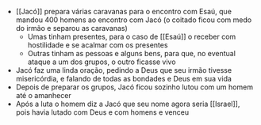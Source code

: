 - [[Jacó]] prepara várias caravanas para o encontro com Esaú, que mandou 400 homens ao encontro com Jacó (o coitado ficou com medo do irmão e separou as caravanas)
	- Umas tinham presentes, para o caso de [[Esaú]] o receber com hostilidade e se acalmar com os presentes
	- Outras tinham as pessoas e alguns bens, para que, no eventual ataque a um dos grupos, o outro ficasse vivo
- Jacó faz uma linda oração, pedindo a Deus que seu irmão tivesse misericórdia, e falando de todas as bondades e Deus em sua vida
- Depois de preparar os grupos, Jacó ficou sozinho lutou com um homem até o amanhecer
 - Após a luta o homem diz a Jacó que seu nome agora seria [[Israel]], pois havia lutado com Deus e com homens e venceu